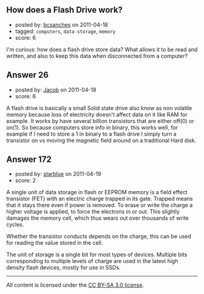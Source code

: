 ## How does a Flash Drive work?

- posted by: [bcsanches](https://stackexchange.com/users/-1/17-bcsanches) on 2011-04-18
- tagged: `computers`, `data-storage`, `memory`
- score: 6

I'm curious: how does a flash drive store data? What allows it to be read and written, and also to keep this data when disconnected from a computer?




## Answer 26

- posted by: [Jacob](https://stackexchange.com/users/-1/28-jacob) on 2011-04-18
- score: 6

A flash drive is basically a small Solid state drive also know as non volatile memory because loss of electricity doesn't affect data on it like RAM for example. It works by have several billion transistors that are either off(0) or on(1). So because computers store info in binary, this works well, for example if I need to store a 1 in binary to a flash drive I simply turn a transistor on vs moving the magnetic field around on a traditional Hard disk.


## Answer 172

- posted by: [starblue](https://stackexchange.com/users/-1/107-starblue) on 2011-04-19
- score: 2

A single unit of data storage in flash or EEPROM memory is a field effect transistor (FET) with an electric charge trapped in its gate. Trapped means that it stays there even if power is removed. To erase or write the charge a higher voltage is applied, to force the electrons in or out. This slightly damages the memory cell, which thus wears out over thousands of write cycles.

Whether the transistor conducts depends on the charge, this can be used for reading the value stored in the cell.

The unit of storage is a single bit for most types of devices. Multiple bits corresponding to multiple levels of charge are used in the latest high density flash devices, mostly for use in SSDs.




---

All content is licensed under the [CC BY-SA 3.0 license](https://creativecommons.org/licenses/by-sa/3.0/).
